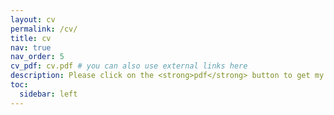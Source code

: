 ```yaml
---
layout: cv
permalink: /cv/
title: cv
nav: true
nav_order: 5
cv_pdf: cv.pdf # you can also use external links here
description: Please click on the <strong>pdf</strong> button to get my CV. Last update on October 1, 2025.
toc:
  sidebar: left
---
```

